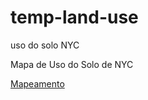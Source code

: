 # temp-land-use
uso do solo NYC


Mapa de Uso do Solo de NYC

[Mapeamento](http://www.cidata.net.br)
